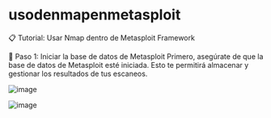 # usodenmapenmetasploit
📋 Tutorial: Usar Nmap dentro de Metasploit Framework

🔧 Paso 1: Iniciar la base de datos de Metasploit
Primero, asegúrate de que la base de datos de Metasploit esté iniciada. Esto te permitirá almacenar y gestionar los resultados de tus escaneos.

![image](https://github.com/user-attachments/assets/d65efbe2-02ed-4479-8dc0-c45c1b9721a8)

![image](https://github.com/user-attachments/assets/5a76c454-7382-4306-9c3e-eb228398d4a1)




